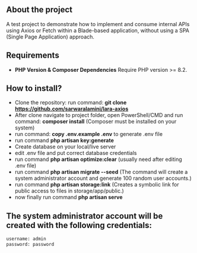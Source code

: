 ## About the project

A test project to demonstrate how to implement and consume internal APIs using Axios or Fetch within a Blade-based application, without using a SPA (Single Page Application) approach.

## Requirements

-   **PHP Version & Composer Dependencies** Require PHP version >= 8.2.

## How to install?

-   Clone the repository: run command: **git clone https://github.com/sarwaralamini/lara-axios**
-   After clone navigate to project folder, open PowerShell/CMD and run command: **composer install** (Composer must be installed on your system)
-   run command: **copy .env.example .env** to generate .env file
-   run command **php artisan key:generate**
-   Create database on your local/live server
-   edit .env file and put correct database credentials
-   run command **php artisan optimize:clear** (usually need after editing .env file)
-   run command **php artisan migrate --seed** (The command will create a system administrator account and generate 100 random user accounts.)
-   run command **php artisan storage:link** (Creates a symbolic link for public access to files in storage/app/public.)
-   now finally run command **php artisan serve**

## The system administrator account will be created with the following credentials:

   ```bash
   username: admin
   password: password
   ```

